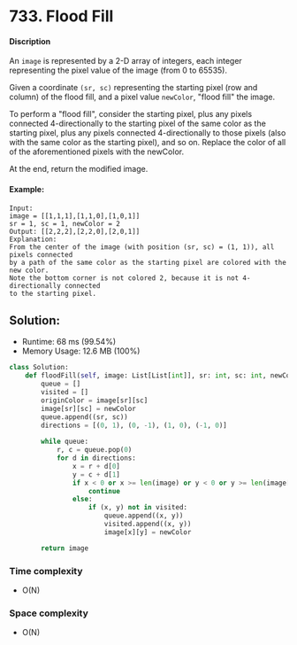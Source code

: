 # 733. Flood Fill

#### Discription

An `image` is represented by a 2-D array of integers, each integer representing the pixel value of the image (from 0 to 65535).

Given a coordinate `(sr, sc)` representing the starting pixel (row and column) of the flood fill, and a pixel value `newColor`, "flood fill" the image.

To perform a "flood fill", consider the starting pixel, plus any pixels connected 4-directionally to the starting pixel of the same color as the starting pixel, plus any pixels connected 4-directionally to those pixels (also with the same color as the starting pixel), and so on. Replace the color of all of the aforementioned pixels with the newColor.

At the end, return the modified image.

#### Example:

```
Input: 
image = [[1,1,1],[1,1,0],[1,0,1]]
sr = 1, sc = 1, newColor = 2
Output: [[2,2,2],[2,2,0],[2,0,1]]
Explanation: 
From the center of the image (with position (sr, sc) = (1, 1)), all pixels connected 
by a path of the same color as the starting pixel are colored with the new color.
Note the bottom corner is not colored 2, because it is not 4-directionally connected
to the starting pixel.
```

## Solution:

- Runtime: 68 ms (99.54%)
- Memory Usage: 12.6 MB (100%)

```python
class Solution:
    def floodFill(self, image: List[List[int]], sr: int, sc: int, newColor: int) -> List[List[int]]:
        queue = []
        visited = []
        originColor = image[sr][sc]
        image[sr][sc] = newColor
        queue.append((sr, sc))
        directions = [(0, 1), (0, -1), (1, 0), (-1, 0)]
        
        while queue:
            r, c = queue.pop(0)
            for d in directions:
                x = r + d[0]
                y = c + d[1]
                if x < 0 or x >= len(image) or y < 0 or y >= len(image[0]) or image[x][y] != originColor:
                    continue
                else:
                    if (x, y) not in visited:
                        queue.append((x, y))
                        visited.append((x, y))
                        image[x][y] = newColor

        return image
```

### Time complexity

- O(N)

### Space complexity

- O(N)
